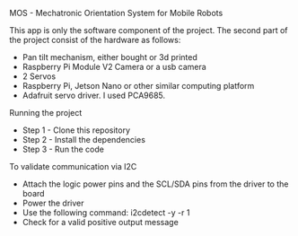 MOS - Mechatronic Orientation System for Mobile Robots

This app is only the software component of the project.
The second part of the project consist of the hardware as follows:
+ Pan tilt mechanism, either bought or 3d printed
+ Raspberry Pi Module V2 Camera or a usb camera
+ 2 Servos
+ Raspberry Pi, Jetson Nano or other similar computing platform
+ Adafruit servo driver. I used PCA9685.

Running the project
+ Step 1 - Clone this repository
+ Step 2 - Install the dependencies
+ Step 3 - Run the code

To validate communication via I2C
+ Attach the logic power pins and the SCL/SDA pins from the driver to the board
+ Power the driver 
+ Use the following command: i2cdetect -y -r 1
+ Check for a valid positive output message